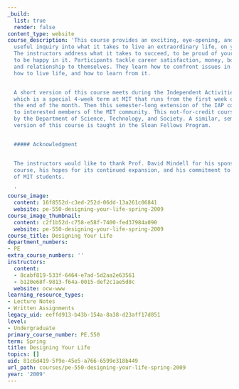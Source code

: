 ```yaml
---
_build:
  list: true
  render: false
content_type: website
course_description: 'This course provides an exciting, eye-opening, and thoroughly
  useful inquiry into what it takes to live an extraordinary life, on your own terms.
  The instructors address what it takes to succeed, to be proud of your life, and
  to be happy in it. Participants tackle career satisfaction, money, body, vices,
  and relationship to themselves. They learn how to confront issues in their lives,
  how to live life, and how to learn from it.


  A short version of this course meets during the Independent Activities Period (IAP),
  which is a special 4-week term at MIT that runs from the first week of January until
  the end of the month. Then this semester-long extension of the IAP course is taught
  to interested members of the MIT community. This not-for-credit course is sponsored
  by the Department of Science, Technology, and Society. A similar, semester-long
  version of this course is taught in the Sloan Fellows Program.


  ##### Acknowledgment


  The instructors would like to thank Prof. David Mindell for his sponsorship of this
  course, his hopes for its continued expansion, and his commitment to the well-being
  of MIT students.

  '
course_image:
  content: 16f8552d-c3ed-252d-06dd-13a261c06841
  website: pe-550-designing-your-life-spring-2009
course_image_thumbnail:
  content: c2f1b52d-c758-e58f-7400-fed37984a090
  website: pe-550-designing-your-life-spring-2009
course_title: Designing Your Life
department_numbers:
- PE
extra_course_numbers: ''
instructors:
  content:
  - 8cabf819-533f-6464-e7ad-5d2aa2e63561
  - b120e68f-9813-f64a-0015-def2c1ae5d8c
  website: ocw-www
learning_resource_types:
- Lecture Notes
- Written Assignments
legacy_uid: eeffd913-b43b-154a-8a38-d23aff17d851
level:
- Undergraduate
primary_course_number: PE.550
term: Spring
title: Designing Your Life
topics: []
uid: 81c6d419-5f9e-45e5-a766-6599e318b449
url_path: courses/pe-550-designing-your-life-spring-2009
year: '2009'
---
```

